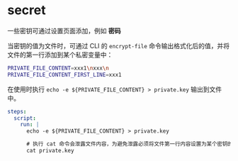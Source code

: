# secret

一些密钥可通过设置页面添加，例如 **密码**

当密钥的值为文件时，可通过 CLI 的 `encrypt-file` 命令输出格式化后的值，并将文件的第一行添加到某个私密变量中：

```bash
PRIVATE_FILE_CONTENT=xxx1\nxxx\n
PRIVATE_FILE_CONTENT_FIRST_LINE=xxx1
```

在使用时执行 `echo -e ${PRIVATE_FILE_CONTENT} > private.key` 输出到文件中。

```yaml
steps:
  script:
    run: |
      echo -e ${PRIVATE_FILE_CONTENT} > private.key

      # 执行 cat 命令会泄露文件内容，为避免泄露必须将文件第一行内容设置为某个密钥的值
      cat private.key
```
